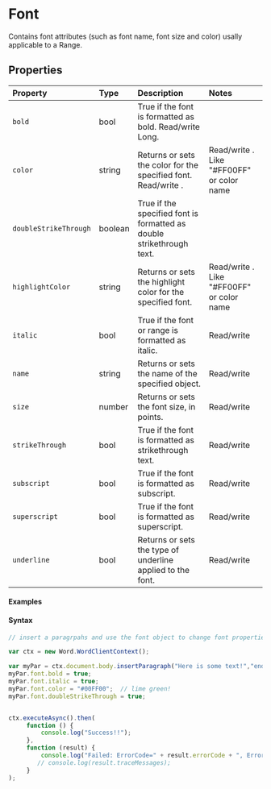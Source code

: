 # Font

Contains font attributes (such as font name, font size and color) usally applicable to a Range.

## Properties

| Property         | Type    |Description|Notes |
|:-----------------|:--------|:----------|:-----|
|`bold`| bool  | True if the font is formatted as bold. Read/write Long.| |
|`color`| string  | Returns or sets the color for the specified font. Read/write . |  Read/write .  Like "#FF00FF" or color name |
|`doubleStrikeThrough`| boolean  |True if the specified font is formatted as double strikethrough text.| |
|`highlightColor`| string  | Returns or sets the highlight color for the specified font. | Read/write .  Like "#FF00FF" or color name  |
|`italic`| bool  | True if the font or range is formatted as italic.  | Read/write |
|`name`| string  | Returns or sets the name of the specified object.  |Read/write |
|`size`| number  | Returns or sets the font size, in points.| Read/write|
|`strikeThrough`| bool  | True if the font is formatted as strikethrough text.|Read/write |
|`subscript`| bool  |True if the font is formatted as subscript. | Read/write |
|`superscript`| bool  | True if the font is formatted as superscript. | Read/write|
|`underline`|  bool  | Returns or sets the type of underline applied to the font. |Read/write |



#### Examples

#### Syntax
```js
// insert a paragrpahs and use the font object to change font properties

var ctx = new Word.WordClientContext();

var myPar = ctx.document.body.insertParagraph("Here is some text!","end");
myPar.font.bold = true;
myPar.font.italic = true;
myPar.font.color = "#00FF00";  // lime green!
myPar.font.doubleStrikeThrough = true;


ctx.executeAsync().then(
	 function () {
		 console.log("Success!!");
	 },
	 function (result) {
		 console.log("Failed: ErrorCode=" + result.errorCode + ", ErrorMessage=" + result.errorMessage);
		// console.log(result.traceMessages);
	 }
);

```



